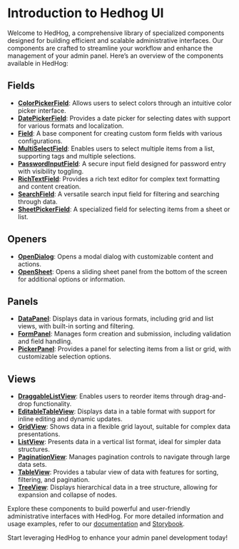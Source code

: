 # Introduction to Hedhog UI

Welcome to HedHog, a comprehensive library of specialized components designed for building efficient and scalable administrative interfaces. Our components are crafted to streamline your workflow and enhance the management of your admin panel. Here’s an overview of the components available in HedHog:

## Fields

- **[ColorPickerField](https://localhost:3000/docs/ui/color-picker-field)**: Allows users to select colors through an intuitive color picker interface.
- **[DatePickerField](https://localhost:3000/docs/ui/date-picker-field)**: Provides a date picker for selecting dates with support for various formats and localization.
- **[Field](https://localhost:3000/docs/ui/field)**: A base component for creating custom form fields with various configurations.
- **[MultiSelectField](https://localhost:3000/docs/ui/multi-select-field)**: Enables users to select multiple items from a list, supporting tags and multiple selections.
- **[PasswordInputField](https://localhost:3000/docs/ui/password-input-field)**: A secure input field designed for password entry with visibility toggling.
- **[RichTextField](https://localhost:3000/docs/ui/rich-text-field)**: Provides a rich text editor for complex text formatting and content creation.
- **[SearchField](https://localhost:3000/docs/ui/search-field)**: A versatile search input field for filtering and searching through data.
- **[SheetPickerField](https://localhost:3000/docs/ui/sheet-picker-field)**: A specialized field for selecting items from a sheet or list.

## Openers

- **[OpenDialog](https://localhost:3000/docs/ui/opendialog)**: Opens a modal dialog with customizable content and actions.
- **[OpenSheet](https://localhost:3000/docs/ui/opensheet)**: Opens a sliding sheet panel from the bottom of the screen for additional options or information.

## Panels

- **[DataPanel](https://localhost:3000/docs/ui/datapanel)**: Displays data in various formats, including grid and list views, with built-in sorting and filtering.
- **[FormPanel](https://localhost:3000/docs/ui/formpanel)**: Manages form creation and submission, including validation and field handling.
- **[PickerPanel](https://localhost:3000/docs/ui/pickerpanel)**: Provides a panel for selecting items from a list or grid, with customizable selection options.

## Views

- **[DraggableListView](https://localhost:3000/docs/ui/draggablelistview)**: Enables users to reorder items through drag-and-drop functionality.
- **[EditableTableView](https://localhost:3000/docs/ui/editabletableview)**: Displays data in a table format with support for inline editing and dynamic updates.
- **[GridView](https://localhost:3000/docs/ui/gridview)**: Shows data in a flexible grid layout, suitable for complex data presentations.
- **[ListView](https://localhost:3000/docs/ui/listview)**: Presents data in a vertical list format, ideal for simpler data structures.
- **[PaginationView](https://localhost:3000/docs/ui/paginationview)**: Manages pagination controls to navigate through large data sets.
- **[TableView](https://localhost:3000/docs/ui/tableview)**: Provides a tabular view of data with features for sorting, filtering, and pagination.
- **[TreeView](https://localhost:3000/docs/ui/treeview)**: Displays hierarchical data in a tree structure, allowing for expansion and collapse of nodes.

Explore these components to build powerful and user-friendly administrative interfaces with HedHog. For more detailed information and usage examples, refer to our [documentation](#) and [Storybook](#).

Start leveraging HedHog to enhance your admin panel development today!
